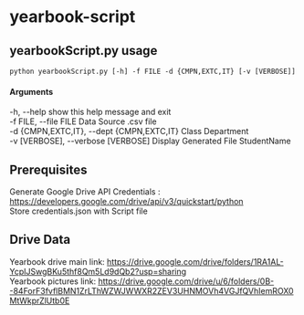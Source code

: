 # yearbook-script

## yearbookScript.py usage
`python yearbookScript.py [-h] -f FILE -d {CMPN,EXTC,IT} [-v [VERBOSE]]`

#### Arguments
-h, --help            show this help message and exit <br>
-f FILE, --file FILE  Data Source .csv file <br>
-d {CMPN,EXTC,IT}, --dept {CMPN,EXTC,IT} Class Department  <br>
-v [VERBOSE], --verbose [VERBOSE] Display Generated File StudentName

## Prerequisites
Generate Google Drive API Credentials : https://developers.google.com/drive/api/v3/quickstart/python
<br>
Store credentials.json with Script file 

## Drive Data
Yearbook drive main link: https://drive.google.com/drive/folders/1RA1AL-YcpIJSwgBKu5thf8Qm5Ld9dQb2?usp=sharing
<br>
Yearbook pictures link: https://drive.google.com/drive/u/6/folders/0B--84ForF3fvflBMN1ZrLThWZWJWWXR2ZEV3UHNMOVh4VGJfQVhIemROX0MtWkprZlUtb0E
